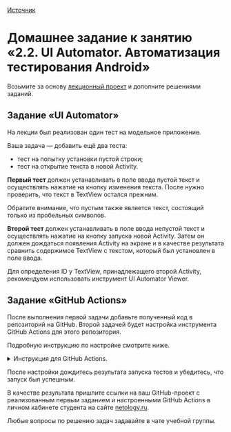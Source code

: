 [Источник](https://github.com/netology-code/mqa-homeworks/blob/mqa-video/2.2%20UI%20Automator/2.2.md)

# Домашнее задание к занятию «2.2. UI Automator. Автоматизация тестирования Android»

Возьмите за основу [лекционный проект](sample) и дополните решениями заданий.

## Задание «UI Automator»

На лекции был реализован один тест на модельное приложение. 

Ваша задача — добавить ещё два теста:
- тест на попытку установки пустой строки;
- тест на открытие текста в новой Activity.

**Первый тест** должен устанавливать в поле ввода пустой текст и осуществлять нажатие на кнопку изменения текста. После нужно проверить, что текст в TextView остался прежним.

Обратите внимание, что пустым также является текст, состоящий только из пробельных символов.

**Второй тест** должен устанавливать в поле ввода непустой текст и осуществлять нажатие на кнопку запуска новой Activity. Затем он должен дождаться появления Activity на экране и в качестве результата сравнить содержимое TextView с текстом, который был установлен в поле ввода.

Для определения ID у TextView, принадлежащего второй Activity, рекомендуем использовать инструмент UI Automator Viewer.

## Задание «GitHub Actions»

После выполнения первой задачи добавьте полученный код в репозиторий на GitHub. Второй задачей будет настройка инструмента GitHub Actions для этого репозитория.

Подробную инструкцию по настройке смотрите ниже.

<details>
<summary>Инструкция для GitHub Actions.</summary>
  
  В вашем репозитории перейдите на вкладку Actions и нажмите на кнопку «Set up this workflow».
  
  ![](pic/actions.png)
  
  Появится окно добавления скрипта GitHub Actions в репозиторий. Имя этого скрипта можете сделать любым, главное — это его расширение, `.yml`.
  Содержимое файла замените скриптом:
  
```yaml
name: Android CI

on:
  push:
    branches: '*'
  pull_request:
    branches: '*'

jobs:
  build:
    runs-on: ubuntu-latest

    steps:
    - uses: actions/checkout@v3
    - name: set up JDK 17
      uses: actions/setup-java@v3
      with:
        java-version: '17'
        distribution: 'adopt'
        cache: gradle

    - name: Grant execute permission for gradlew
      run: chmod +x gradlew
    
    - name: Build with Gradle
      run: ./gradlew build
      
  test:
    runs-on: macos-13
    steps:
    - uses: actions/checkout@v3
    - name: set up JDK 17
      uses: actions/setup-java@v3
      with:
        java-version: '17'
        distribution: 'adopt'
        cache: gradle

    - name: Grant execute permission for gradlew
      run: chmod +x gradlew
      
    - name: run tests
      uses: reactivecircus/android-emulator-runner@v2
      with:
        api-level: 29
        script: ./gradlew connectedCheck
```
  
Скрипт сначала проверяет сборку вашего проекта через команду `./gradlew build`, а затем запускает виртуальную машину с macOS. На ней сначала запускается эмулятор Android, а затем выполняется запуск тестов UI Autimator. Это происходит с помощью специального плагина `android-emulator-runner`.
  
Теперь после каждого коммита в репозиторий будет автоматически запускаться скрипт GitHub Actions, который автоматически будет проверять сборку проекта и корректность выполнения тестов.
</details>

После настройки дождитесь результата запуска тестов и убедитесь, что запуск был успешным.

В качестве результата пришлите ссылки на ваш GitHub-проект с реализованным первым заданием и настроенными GitHub Actions в личном кабинете студента на сайте [netology.ru](https://netology.ru).

Любые вопросы по решению задач задавайте в чате учебной группы.

